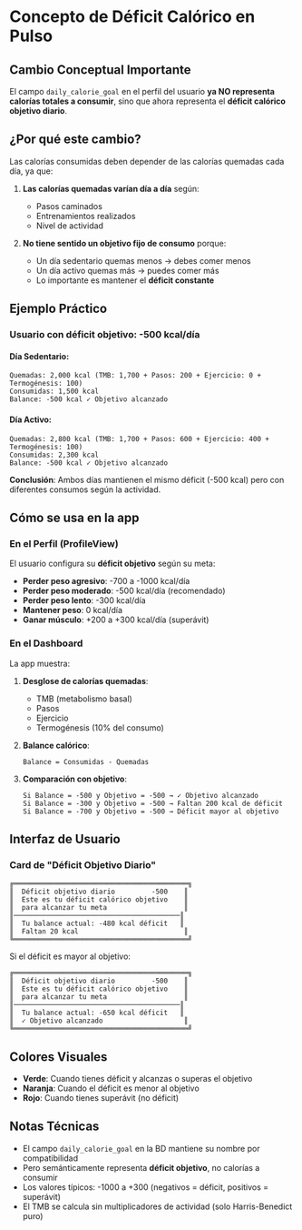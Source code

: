 # Concepto de Déficit Calórico en Pulso

## Cambio Conceptual Importante

El campo `daily_calorie_goal` en el perfil del usuario **ya NO representa calorías totales a consumir**, sino que ahora representa el **déficit calórico objetivo diario**.

## ¿Por qué este cambio?

Las calorías consumidas deben depender de las calorías quemadas cada día, ya que:

1. **Las calorías quemadas varían día a día** según:
   - Pasos caminados
   - Entrenamientos realizados
   - Nivel de actividad

2. **No tiene sentido un objetivo fijo de consumo** porque:
   - Un día sedentario quemas menos → debes comer menos
   - Un día activo quemas más → puedes comer más
   - Lo importante es mantener el **déficit constante**

## Ejemplo Práctico

### Usuario con déficit objetivo: -500 kcal/día

#### Día Sedentario:
```
Quemadas: 2,000 kcal (TMB: 1,700 + Pasos: 200 + Ejercicio: 0 + Termogénesis: 100)
Consumidas: 1,500 kcal
Balance: -500 kcal ✓ Objetivo alcanzado
```

#### Día Activo:
```
Quemadas: 2,800 kcal (TMB: 1,700 + Pasos: 600 + Ejercicio: 400 + Termogénesis: 100)
Consumidas: 2,300 kcal
Balance: -500 kcal ✓ Objetivo alcanzado
```

**Conclusión**: Ambos días mantienen el mismo déficit (-500 kcal) pero con diferentes consumos según la actividad.

## Cómo se usa en la app

### En el Perfil (ProfileView)

El usuario configura su **déficit objetivo** según su meta:

- **Perder peso agresivo**: -700 a -1000 kcal/día
- **Perder peso moderado**: -500 kcal/día (recomendado)
- **Perder peso lento**: -300 kcal/día
- **Mantener peso**: 0 kcal/día
- **Ganar músculo**: +200 a +300 kcal/día (superávit)

### En el Dashboard

La app muestra:

1. **Desglose de calorías quemadas**:
   - TMB (metabolismo basal)
   - Pasos
   - Ejercicio
   - Termogénesis (10% del consumo)

2. **Balance calórico**:
   ```
   Balance = Consumidas - Quemadas
   ```

3. **Comparación con objetivo**:
   ```
   Si Balance = -500 y Objetivo = -500 → ✓ Objetivo alcanzado
   Si Balance = -300 y Objetivo = -500 → Faltan 200 kcal de déficit
   Si Balance = -700 y Objetivo = -500 → Déficit mayor al objetivo
   ```

## Interfaz de Usuario

### Card de "Déficit Objetivo Diario"

```
╔═══════════════════════════════════════════╗
║  Déficit objetivo diario         -500    ║
║  Este es tu déficit calórico objetivo    ║
║  para alcanzar tu meta                   ║
║─────────────────────────────────────────║
║  Tu balance actual: -480 kcal déficit   ║
║  Faltan 20 kcal                          ║
╚═══════════════════════════════════════════╝
```

Si el déficit es mayor al objetivo:
```
╔═══════════════════════════════════════════╗
║  Déficit objetivo diario         -500    ║
║  Este es tu déficit calórico objetivo    ║
║  para alcanzar tu meta                   ║
║─────────────────────────────────────────║
║  Tu balance actual: -650 kcal déficit   ║
║  ✓ Objetivo alcanzado                    ║
╚═══════════════════════════════════════════╝
```

## Colores Visuales

- **Verde**: Cuando tienes déficit y alcanzas o superas el objetivo
- **Naranja**: Cuando el déficit es menor al objetivo
- **Rojo**: Cuando tienes superávit (no déficit)

## Notas Técnicas

- El campo `daily_calorie_goal` en la BD mantiene su nombre por compatibilidad
- Pero semánticamente representa **déficit objetivo**, no calorías a consumir
- Los valores típicos: -1000 a +300 (negativos = déficit, positivos = superávit)
- El TMB se calcula sin multiplicadores de actividad (solo Harris-Benedict puro)
